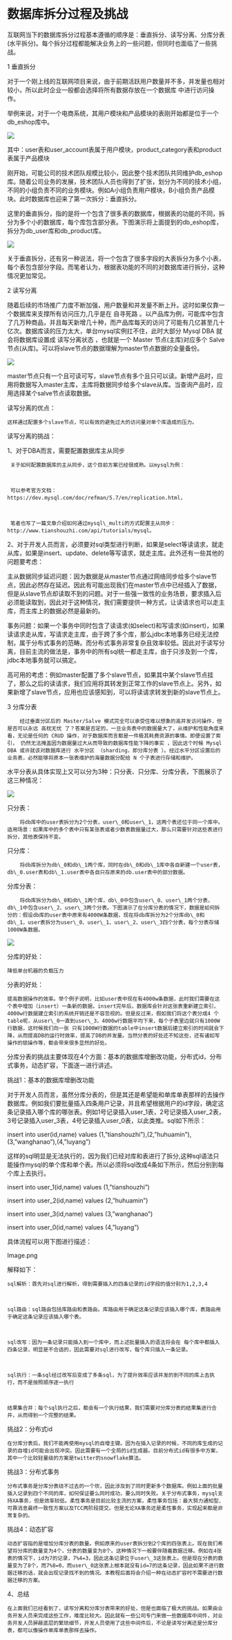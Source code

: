 # 数据库拆分过程及挑战

互联网当下的数据库拆分过程基本遵循的顺序是：垂直拆分、读写分离、分库分表\(水平拆分\)。每个拆分过程都能解决业务上的一些问题，但同时也面临了一些挑战。

1 垂直拆分

对于一个刚上线的互联网项目来说，由于前期活跃用户数量并不多，并发量也相对较小，所以此时企业一般都会选择将所有数据存放在一个数据库 中进行访问操作。

举例来说，对于一个电商系统，其用户模块和产品模块的表刚开始都是位于一个db\_eshop库中。

![](/db_eshop.png)

其中：user表和user\_account表属于用户模块，product\_category表和product表属于产品模块

刚开始，可能公司的技术团队规模比较小，因此整个技术团队共同维护db\_eshop库。随着公司业务的发展，技术团队人员也得到了扩张，划分为不同的技术小组，不同的小组负责不同的业务模块。例如A小组负责用户模块，B小组负责产品模块。此时数据库也迎来了第一次拆分：垂直拆分。

这里的垂直拆分，指的是将一个包含了很多表的数据库，根据表的功能的不同，拆分为多个小的数据库，每个库包含部分表。下图演示将上面提到的db\_eshop库，拆分为db\_user库和db\_product库。

![](/db_user_product.png)

关于垂直拆分，还有另一种说法，将一个包含了很多字段的大表拆分为多个小表，每个表包含部分字段。而笔者认为，根据表功能的不同的对数据库进行拆分，这种情况更加常见。

2 读写分离

随着后续的市场推广力度不断加强，用户数量和并发量不断上升。这时如果仅靠一个数据库来支撑所有访问压力,几乎是在 自寻死路 。以产品库为例，可能库中包含了几万种商品，并且每天新增几十种，而产品库每天的访问了可能有几亿甚至几十亿次。数据库读的压力太大，单台mysql实例扛不住，此时大部分 Mysql DBA 就会将数据库设置成 读写分离状态 ，也就是一个 Master 节点\(主库\)对应多个 Salve 节点\(从库\)。可以将slave节点的数据理解为master节点数据的全量备份。

![](/master_slave.png)

master节点只有一个且可读可写，slave节点有多个且只可以读。新增产品时，应用将数据写入master主库，主库将数据同步给多个slave从库。当查询产品时，应用选择某个salve节点读取数据。

读写分离的优点：

```
这样通过配置多个slave节点，可以有效的避免过大的访问量对单个库造成的压力。
```

读写分离的挑战：

1、对于DBA而言，需要配置数据库主从同步

```
 关于如何配置数据库的主从同步，这个目前方案已经很成熟。以mysql为例：



 可以参考官方文档：https://dev.mysql.com/doc/refman/5.7/en/replication.html，



 笔者也写了一篇文章介绍如何通过mysql\_multi的方式配置主从同步：http://www.tianshouzhi.com/api/tutorials/mysql。
```

2、对于开发人员而言，必须要对sql类型进行判断，如果是select等读请求，就走从库，如果是insert、update、delete等写请求，就走主库。此外还有一些其他的问题要考虑：

主从数据同步延迟问题：因为数据是从master节点通过网络同步给多个slave节点，因此必然存在延迟。因此有可能出现我们在master节点中已经插入了数据，但是从slave节点却读取不到的问题。对于一些强一致性的业务场景，要求插入后必须能读取到，因此对于这种情况，我们需要提供一种方式，让读请求也可以走主库，而主库上的数据必然是最新的。

事务问题：如果一个事务中同时包含了读请求\(如select\)和写请求\(如insert\)，如果读请求走从库，写请求走主库，由于跨了多个库，那么jdbc本地事务已经无法控制，属于分布式事务的范畴。而分布式事务非常复杂且效率较低。因此对于读写分离，目前主流的做法是，事务中的所有sql统一都走主库，由于只涉及到一个库，jdbc本地事务就可以搞定。

高可用的考虑：例如master配置了多个slave节点，如果其中某个slave节点挂了，那么之后的读请求，我们应用将其转发到正常工作的slave节点上。另外，如果新增了slave节点，应用也应该感知到，可以将读请求转发到新的slave节点上。

3 分库分表

```
    经过垂直分区后的 Master/Salve 模式完全可以承受住难以想象的高并发访问操作，但是否可以永远 高枕无忧 了？答案是否定的，一旦业务表中的数据量大了，从维护和性能角度来看，无论是任何的 CRUD 操作，对于数据库而言都是一件极其耗费资源的事情。即便设置了索引， 仍然无法掩盖因为数据量过大从而导致的数据库性能下降的事实 ，因此这个时候 Mysql DBA 或许就该对数据库进行 水平分区 （sharding，即分库分表 ）。经过水平分区设置后的业务表，必然能够将原本一张表维护的海量数据分配给 N 个子表进行存储和维护。
```

水平分表从具体实现上又可以分为3种：只分表、只分库、分库分表，下图展示了这三种情况：

![](/db_table.png)

只分表：

```
    将db库中的user表拆分为2个分表，user\_0和user\_1，这两个表还位于同一个库中。  适用场景：如果库中的多个表中只有某张表或者少数表数据量过大，那么只需要针对这些表进行拆分，其他表保持不变。
```

只分库：

```
    将db库拆分为db\_0和db\_1两个库，同时在db\_0和db\_1库中各自新建一个user表，db\_0.user表和db\_1.user表中各自只存原来的db.user表中的部分数据。
```

分库分表：

```
    将db库拆分为db\_0和db\_1两个库，db\_0中包含user\_0、user\_1两个分表，db\_1中包含user\_2、user\_3两个分表。下图演示了在分库分表的情况下，数据是如何拆分的：假设db库的user表中原来有4000W条数据，现在将db库拆分为2个分库db\_0和db\_1，user表拆分为user\_0、user\_1、user\_2、user\_3四个分表，每个分表存储1000W条数据。
```

![](/db_partition.png)

分库的好处：

```
降低单台机器的负载压力
```

分表的好处：

```
提高数据操作的效率。举个例子说明，比如user表中现在有4000w条数据，此时我们需要在这个表中增加（insert）一条新的数据，insert完毕后，数据库会针对这张表重新建立索引，4000w行数据建立索引的系统开销还是不容忽视的。但是反过来，假如我们将这个表分成4 个table呢，从user\_0一直到user\_3，4000w行数据平均下来，每个子表里边就只有1000W行数据，这时候我们向一张 只有1000W行数据的table中insert数据后建立索引的时间就会下降，从而提高DB的运行时效率，提高了DB的并发量。当然分表的好处还不知这些，还有诸如写操作的锁操作等，都会带来很多显然的好处。
```

分库分表的挑战主要体现在4个方面：基本的数据库增删改功能，分布式id，分布式事务，动态扩容，下面逐一进行讲述。

挑战1：基本的数据库增删改功能

对于开发人员而言，虽然分库分表的，但是其还是希望能和单库单表那样的去操作数据库。例如我们要批量插入四条用户记录，并且希望根据用户的id字段，确定这条记录插入哪个库的哪张表。例如1号记录插入user\_1表，2号记录插入user\_2表，3号记录插入user\_3表，4号记录插入user\_0表，以此类推。sql如下所示：

insert into user\(id,name\) values \(1,”tianshouzhi”\),\(2,”huhuamin”\), \(3,”wanghanao”\),\(4,”luyang”\)

这样的sql明显是无法执行的，因为我们已经对库和表进行了拆分,这种sql语法只能操作mysql的单个库和单个表。所以必须将sql改成4条如下所示，然后分别到每个库上去执行。

insert into user\_1\(id,name\) values \(1,”tianshouzhi”\)

insert into user\_2\(id,name\) values \(2,”huhuamin”\)

insert into user\_3\(id,name\) values \(3,”wanghanao”\)

insert into user\_0\(id,name\) values  \(4,”luyang”\)

具体流程可以用下图进行描述：

Image.png

解释如下：

```
sql解析：首先对sql进行解析，得到需要插入的四条记录的id字段的值分别为1,2,3,4



sql路由：sql路由包括库路由和表路由。库路由用于确定这条记录应该插入哪个库，表路由用于确定这条记录应该插入哪个表。



sql改写：因为一条记录只能插入到一个库中，而上述批量插入的语法将会在 每个库中都插入四条记录，明显是不合适的，因此需要对sql进行改写，每个库只插入一条记录。



sql执行：一条sql经过改写后变成了多条sql，为了提升效率应该并发的到不同的库上去执行，而不是按照顺序逐一执行



结果集合并：每个sql执行之后，都会有一个执行结果，我们需要对分库分表的结果集进行合并，从而得到一个完整的结果。
```

挑战2：分布式id

```
在分库分表后，我们不能再使用mysql的自增主键。因为在插入记录的时候，不同的库生成的记录的自增id可能会出现冲突。因此需要有一个全局的id生成器。目前分布式id有很多中方案，其中一个比较轻量级的方案是twitter的snowflake算法。
```

挑战3：分布式事务

```
分布式事务是分库分表绕不过去的一个坎，因此涉及到了同时更新多个数据库。例如上面的批量插入记录到四个不同的库，如何保证要么同时成功，要么同时失败。关于分布式事务，mysql支持XA事务，但是效率较低。柔性事务是目前比较主流的方案，柔性事务包括：最大努力通知型、可靠消息最终一致性方案以及TCC两阶段提交。但是无论XA事务还是柔性事务，实现起来都是非常复杂的。
```

挑战4：动态扩容

```
动态扩容指的是增加分库分表的数量。例如原来的user表拆分到2个库的四张表上。现在我们希望将分库的数量变为4个，分表的数量变为8个。这种情况下一般要伴随着数据迁移。例如在4张表的情况下，id为7的记录，7%4=3，因此这条记录位于user\_3这张表上。但是现在分表的数量变为了8个，而7%8=0，而user\_0这张表上根本就没有id=7的这条记录，因此如果不进行数据迁移的话，就会出现记录找不到的情况。本教程后面将会介绍一种在动态扩容时不需要进行数据迁移的方案。
```

4、总结

```
在上面我们已经看到了，读写分离和分库分表带来的好处，但是也面临了极大的挑战。如果由业务开发人员来完成这些工作，难度比较大。因此就有一些公司专门来做一些数据库中间件，对业务开发人员屏蔽底层的繁琐细节，开发人员使用了这些中间件后，不论是读写分离还是分库分表，都可以像操作单库单表那样去操作。
```



